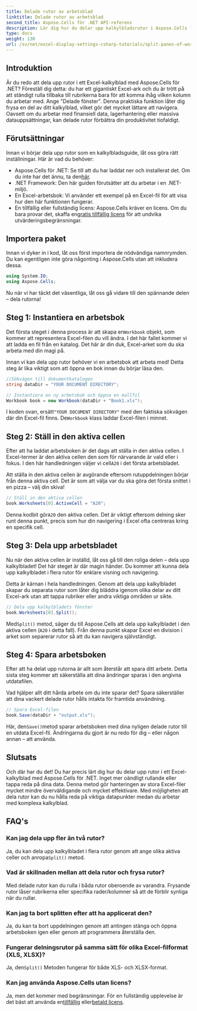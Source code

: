 ```yaml
---
title: Delade rutor av arbetsblad
linktitle: Delade rutor av arbetsblad
second_title: Aspose.Cells för .NET API-referens
description: Lär dig hur du delar upp kalkylbladsrutor i Aspose.Cells för .NET med vår steg-för-steg-guide. Förbättra Excel-filnavigering med denna enkla handledning.
type: docs
weight: 130
url: /sv/net/excel-display-settings-csharp-tutorials/split-panes-of-worksheet/
---
```

## Introduktion

Är du redo att dela upp rutor i ett Excel-kalkylblad med Aspose.Cells för .NET? Föreställ dig detta: du har ett gigantiskt Excel-ark och du är trött på att ständigt rulla tillbaka till rubrikerna bara för att komma ihåg vilken kolumn du arbetar med. Ange "Delade fönster". Denna praktiska funktion låter dig frysa en del av ditt kalkylblad, vilket gör det mycket lättare att navigera. Oavsett om du arbetar med finansiell data, lagerhantering eller massiva datauppsättningar, kan delade rutor förbättra din produktivitet tiofaldigt. 

## Förutsättningar

Innan vi börjar dela upp rutor som en kalkylbladsguide, låt oss göra rätt inställningar. Här är vad du behöver:

-  Aspose.Cells för .NET: Se till att du har laddat ner och installerat det. Om du inte har det ännu, ta den[här](https://releases.aspose.com/cells/net/).
- .NET Framework: Den här guiden förutsätter att du arbetar i en .NET-miljö.
- En Excel-arbetsbok: Vi använder ett exempel på en Excel-fil för att visa hur den här funktionen fungerar.
-  En tillfällig eller fullständig licens: Aspose.Cells kräver en licens. Om du bara provar det, skaffa en[gratis tillfällig licens](https://purchase.aspose.com/temporary-license/) för att undvika utvärderingsbegränsningar.

## Importera paket

Innan vi dyker in i kod, låt oss först importera de nödvändiga namnrymden. Du kan egentligen inte göra någonting i Aspose.Cells utan att inkludera dessa.

```csharp
using System.IO;
using Aspose.Cells;
```

Nu när vi har täckt det väsentliga, låt oss gå vidare till den spännande delen – dela rutorna!

## Steg 1: Instantiera en arbetsbok

 Det första steget i denna process är att skapa en`Workbook` objekt, som kommer att representera Excel-filen du vill ändra. I det här fallet kommer vi att ladda en fil från en katalog. Det här är din duk, Excel-arket som du ska arbeta med din magi på.

Innan vi kan dela upp rutor behöver vi en arbetsbok att arbeta med! Detta steg är lika viktigt som att öppna en bok innan du börjar läsa den.

```csharp
//Sökvägen till dokumentkatalogen
string dataDir = "YOUR DOCUMENT DIRECTORY";

// Instantiera en ny arbetsbok och öppna en mallfil
Workbook book = new Workbook(dataDir + "Book1.xls");
```

 I koden ovan, ersätt`"YOUR DOCUMENT DIRECTORY"` med den faktiska sökvägen där din Excel-fil finns. De`Workbook` klass laddar Excel-filen i minnet.

## Steg 2: Ställ in den aktiva cellen

 Efter att ha laddat arbetsboken är det dags att ställa in den aktiva cellen. I Excel-termer är den aktiva cellen den som för närvarande är vald eller i fokus. I den här handledningen väljer vi cell`A20` i det första arbetsbladet.

Att ställa in den aktiva cellen är avgörande eftersom rutuppdelningen börjar från denna aktiva cell. Det är som att välja var du ska göra det första snittet i en pizza – välj din skiva!

```csharp
// Ställ in den aktiva cellen
book.Worksheets[0].ActiveCell = "A20";
```

 Denna kodbit gör`A20` den aktiva cellen. Det är viktigt eftersom delning sker runt denna punkt, precis som hur din navigering i Excel ofta centreras kring en specifik cell.

## Steg 3: Dela upp arbetsbladet

Nu när den aktiva cellen är inställd, låt oss gå till den roliga delen – dela upp kalkylbladet! Det här steget är där magin händer. Du kommer att kunna dela upp kalkylbladet i flera rutor för enklare visning och navigering.

Detta är kärnan i hela handledningen. Genom att dela upp kalkylbladet skapar du separata rutor som låter dig bläddra igenom olika delar av ditt Excel-ark utan att tappa rubriker eller andra viktiga områden ur sikte.

```csharp
// Dela upp kalkylbladets fönster
book.Worksheets[0].Split();
```

 Med`Split()` metod, säger du till Aspose.Cells att dela upp kalkylbladet i den aktiva cellen (`A20` i detta fall). Från denna punkt skapar Excel en division i arket som separerar rutor så att du kan navigera självständigt.

## Steg 4: Spara arbetsboken

Efter att ha delat upp rutorna är allt som återstår att spara ditt arbete. Detta sista steg kommer att säkerställa att dina ändringar sparas i den angivna utdatafilen.

Vad hjälper allt ditt hårda arbete om du inte sparar det? Spara säkerställer att dina vackert delade rutor hålls intakta för framtida användning.

```csharp
// Spara Excel-filen
book.Save(dataDir + "output.xls");
```

 Här, den`Save()`metod sparar arbetsboken med dina nyligen delade rutor till en utdata Excel-fil. Ändringarna du gjort är nu redo för dig – eller någon annan – att använda.

## Slutsats

Och där har du det! Du har precis lärt dig hur du delar upp rutor i ett Excel-kalkylblad med Aspose.Cells för .NET. Inget mer oändligt rullande eller tappa reda på dina data. Denna metod gör hanteringen av stora Excel-filer mycket mindre överväldigande och mycket effektivare. Med möjligheten att dela rutor kan du nu hålla reda på viktiga datapunkter medan du arbetar med komplexa kalkylblad.

## FAQ's

### Kan jag dela upp fler än två rutor?  
 Ja, du kan dela upp kalkylbladet i flera rutor genom att ange olika aktiva celler och anropa`Split()` metod.

### Vad är skillnaden mellan att dela rutor och frysa rutor?  
Med delade rutor kan du rulla i båda rutor oberoende av varandra. Frysande rutor låser rubrikerna eller specifika rader/kolumner så att de förblir synliga när du rullar.

### Kan jag ta bort splitten efter att ha applicerat den?  
Ja, du kan ta bort uppdelningen genom att antingen stänga och öppna arbetsboken igen eller genom att programmera återställa den.

### Fungerar delningsrutor på samma sätt för olika Excel-filformat (XLS, XLSX)?  
 Ja, den`Split()` Metoden fungerar för både XLS- och XLSX-format.

### Kan jag använda Aspose.Cells utan licens?  
 Ja, men det kommer med begränsningar. För en fullständig upplevelse är det bäst att använda en[tillfällig](https://purchase.aspose.com/temporary-license/) eller[betald licens](https://purchase.aspose.com/buy).